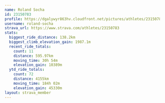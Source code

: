 ```yaml
---
name: Roland Socha
id: 23150783
profile: https://dgalywyr863hv.cloudfront.net/pictures/athletes/23150783/14745672/4/large.jpg
username: roland-socha
strava_url: https://www.strava.com/athletes/23150783
stats:
  biggest_ride_distance: 138.2km
  biggest_climb_elevation_gain: 1987.1m
  recent_ride_totals:
    count: 11
    distance: 595.97km
    moving_time: 30h 54m
    elevation_gain: 10389m
  ytd_ride_totals:
    count: 72
    distance: 4155km
    moving_time: 184h 02m
    elevation_gain: 45330m
layout: strava_member
--- 
```

